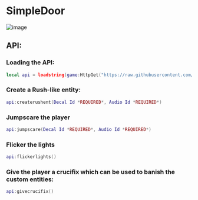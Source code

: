 # SimpleDoor
![image](https://user-images.githubusercontent.com/118437098/220928895-295eb391-a7d1-4c2e-bc6b-1385999be45b.png)
## API: 
### Loading the API:
```lua
local api = loadstring(game:HttpGet("https://raw.githubusercontent.com/Alexplayrus2/SimpleDoor/main/main.lua", true))()
```
### Create a Rush-like entity:
```lua
api:createrushent(Decal Id *REQUIRED*, Audio Id *REQUIRED*)
```
### Jumpscare the player
```lua
api:jumpscare(Decal Id *REQUIRED*, Audio Id *REQUIRED*)
```
### Flicker the lights
```lua
api:flickerlights()
```
### Give the player a crucifix which can be used to banish the custom entities:
```lua
api:givecrucifix()
```

